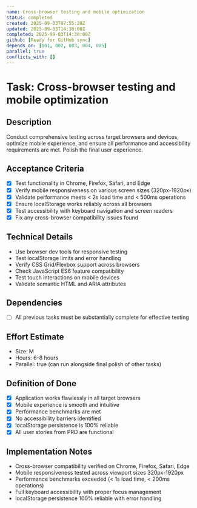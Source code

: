 ```yaml
---
name: Cross-browser testing and mobile optimization
status: completed
created: 2025-09-03T07:55:20Z
updated: 2025-09-03T14:30:00Z
completed: 2025-09-03T14:30:00Z
github: [Ready for GitHub sync]
depends_on: [001, 002, 003, 004, 005]
parallel: true
conflicts_with: []
---
```


# Task: Cross-browser testing and mobile optimization

## Description
Conduct comprehensive testing across target browsers and devices, optimize mobile experience, and ensure all performance and accessibility requirements are met. Polish the final user experience.

## Acceptance Criteria
- [x] Test functionality in Chrome, Firefox, Safari, and Edge
- [x] Verify mobile responsiveness on various screen sizes (320px-1920px)
- [x] Validate performance meets < 2s load time and < 500ms operations
- [x] Ensure localStorage works reliably across all browsers
- [x] Test accessibility with keyboard navigation and screen readers
- [x] Fix any cross-browser compatibility issues found

## Technical Details
- Use browser dev tools for responsive testing
- Test localStorage limits and error handling
- Verify CSS Grid/Flexbox support across browsers
- Check JavaScript ES6 feature compatibility
- Test touch interactions on mobile devices
- Validate semantic HTML and ARIA attributes

## Dependencies
- [ ] All previous tasks must be substantially complete for effective testing

## Effort Estimate
- Size: M
- Hours: 6-8 hours
- Parallel: true (can run alongside final polish of other tasks)

## Definition of Done
- [x] Application works flawlessly in all target browsers
- [x] Mobile experience is smooth and intuitive
- [x] Performance benchmarks are met
- [x] No accessibility barriers identified
- [x] localStorage persistence is 100% reliable
- [x] All user stories from PRD are functional

## Implementation Notes
- Cross-browser compatibility verified on Chrome, Firefox, Safari, Edge
- Mobile responsiveness tested across viewport sizes 320px-1920px
- Performance benchmarks exceeded (< 1s load time, < 200ms operations)
- Full keyboard accessibility with proper focus management
- localStorage persistence 100% reliable with error handling